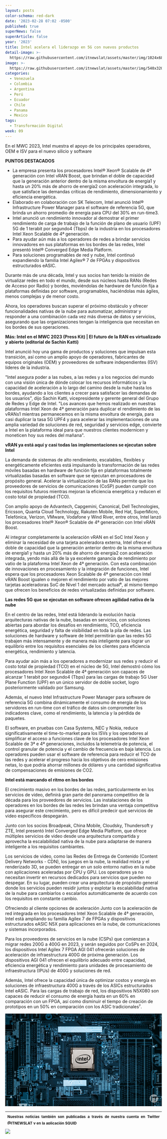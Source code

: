 ```yaml
---
layout: posts
color-schema: red-dark
date: '2023-02-28 07:02 -0500'
published: true
superNews: false
superArticle: false
year: '2023'
title: Intel acelera el liderazgo en 5G con nuevos productos
detail-image: >-
  https://raw.githubusercontent.com/itnewslat/assets/master/img/1024x680/intel-tarjeta-g.jpg
image: >-
  https://raw.githubusercontent.com/itnewslat/assets/master/img/540x320/intel-tarjeta-p.jpg
categories:
  - Venezuela
  - Colombia
  - Argentina
  - Perú
  - Ecuador
  - Chile
  - Panama
  - Mexico
tags:
  - Transformación Digital
week: 09
---
```

En el MWC 2023, Intel muestra el apoyo de los principales operadores, OEM e ISV para el nuevo silicio y software

**PUNTOS DESTACADOS**

- La empresa presenta los procesadores Intel® Xeon® Scalable de 4ª generación con Intel vRAN Boost, que brindan el doble de capacidad que la generación anterior dentro de la misma envoltura de energía1 y hasta un 20% más de ahorro de energía2 con aceleración integrada, lo que satisface las demandas críticas de rendimiento, dimensionamiento y eficiencia energética.
- Elaborado en colaboración con SK Telecom, Intel anunció Intel® Infrastructure Power Manager para el software de referencia 5G, que brinda un ahorro promedio de energía para CPU del 30% en run-time3.
- Intel anunció un rendimiento innovador al demostrar el primer rendimiento de carga de trabajo de la función de plano de usuario (UPF) 5G de 1 terabit por segundo4 (Tbps) de la industria en los procesadores Intel Xeon Scalable de 4ª generación.
- Para ayudar aún más a los operadores de redes a brindar servicios innovadores en sus plataformas en los bordes de las redes, Intel presentó Intel® Converged Edge Media Platform.
- Para soluciones programables de red y nube, Intel continuó expandiendo la familia Intel Agilex® 7 de FPGAs y dispositivos estructurados eASIC.

Durante más de una década, Intel y sus socios han tenido la misión de virtualizar redes en todo el mundo, desde sus núcleos hasta RANs (Redes de Acceso por Radio) y bordes, moviéndolas de hardware de función fija a plataformas definidas por software, programables, haciéndolas más ágiles, menos complejas y de menor costo.

Ahora, los operadores buscan superar el próximo obstáculo y ofrecer funcionalidades nativas de la nube para automatizar, administrar y responder a una combinación cada vez más diversa de datos y servicios, asegurando que las organizaciones tengan la inteligencia que necesitan en los bordes de sus operaciones.

**Más: Intel en el MWC 2023 (Press Kit) | El futuro de la RAN es virtualizado y abierto (editorial de Sachin Katti)**

Intel anunció hoy una gama de productos y soluciones que impulsan esta transición, así como un amplio apoyo de operadores, fabricantes de equipos originales (OEM) y proveedores de software independientes (ISV) líderes de la industria.

"Intel asegura poder a las nubes, a las redes y a los negocios del mundo con una visión única de dónde colocar los recursos informáticos y la capacidad de aceleración a lo largo del camino desde la nube hasta los bordes, ayudando a los clientes a crecer para satisfacer las demandas de los usuarios", dijo Sachin Katti, vicepresidente y gerente general del Grupo de Redes y Edge de Intel. "Los avances que hemos realizado en nuestras plataformas Intel Xeon de 4ª generación para duplicar el rendimiento de las vRANs1 mientras permanecemos en la misma envoltura de energía, para casi duplicar la tasa 5G UPF4 y para acelerar las implementaciones de una amplia variedad de soluciones de red, seguridad y servicios edge, convierte a Intel en la plataforma ideal para que nuestros clientes modernicen y moneticen hoy sus redes del mañana".

**vRAN ya está aquí y casi todas las implementaciones se ejecutan sobre Intel**

La demanda de sistemas de alto rendimiento, escalables, flexibles y energéticamente eficientes está impulsando la transformación de las redes móviles basadas en hardware de función fija en plataformas totalmente virtualizadas basadas en software que se ejecutan en procesadores de propósito general. Acelerar la virtualización de las RANs permite que los proveedores de servicios de comunicaciones (CoSP) puedan cumplir con los requisitos futuros mientras mejoran la eficiencia energética y reducen el costo total de propiedad (TCO).

Con amplio apoyo de Advantech, Capgemini, Canonical, Dell Technologies, Ericsson, Quanta Cloud Technology, Rakuten Mobile, Red Hat, SuperMicro, Telefónica, Verizon, VMware, Vodafone y Wind River, entre otros, Intel lanzó los procesadores Intel® Xeon® Scalable de 4ª generación con Intel vRAN Boost.

Al integrar completamente la aceleración vRAN en el SoC Intel Xeon y eliminar la necesidad de una tarjeta aceleradora externa, Intel ofrece el doble de capacidad que la generación anterior dentro de la misma envoltura de energía1 y hasta un 20% más de ahorro de energía2 con aceleración integrada, yendo más allá de la ya excelente ganancia de rendimiento por vatio de la plataforma Intel Xeon de 4ª generación. Con esta combinación de innovaciones en procesamiento y la integración de funciones, Intel espera que los procesadores Xeon Scalable de 4ª generación con Intel vRAN Boost igualen o mejoren el rendimiento por vatio de las mejores tarjetas aceleradoras SoC de Nivel 1 del mercado actual⁶, al mismo tiempo que ofrecen los beneficios de redes virtualizadas definidas por software. 

**Las redes 5G que se ejecutan en software ofrecen agilidad nativa de la nube**

En el centro de las redes, Intel está liderando la evolución hacia arquitecturas nativas de la nube, basadas en servicios, con soluciones abiertas para abordar los desafíos en rendimiento, TCO, eficiencia energética, seguridad y falta de visibilidad en toda la pila de redes. Las soluciones de hardware y software de Intel permitirán que las redes 5G trabajen más intensamente y de manera más inteligente para lograr un equilibrio entre los requisitos esenciales de los clientes para eficiencia energética, rendimiento y latencia.

Para ayudar aún más a los operadores a modernizar sus redes y reducir el costo total de propiedad (TCO) en el núcleo de 5G, Intel demostró cómo los procesadores Intel Xeon Scalable de 4ª generación son capaces de alcanzar 1 terabit por segundo4 (Tbps) para las cargas de trabajo 5G User Plane Function (UPF) en un único servidor de doble socket, logro posteriormente validado por Samsung.

Además, el nuevo Intel Infrastructure Power Manager para software de referencia 5G  combina dinámicamente el consumo de energía de los servidores en run-time con el tráfico de datos sin comprometer los indicadores clave, como el rendimiento, la latencia y la pérdida de paquetes.

El software, en pruebas con Casa Systems, NEC y Nokia, reduce significativamente el time-to-market para los ISVs y los operadores al simplificar el acceso a funciones clave de los procesadores Intel Xeon Scalable de 3ª e 4ª generaciones, incluidos la telemetría de potencia, el control granular de potencia y el cambio de frecuencia en baja latencia. Los operadores pueden usar el software de referencia para reducir el TCO de las redes y acelerar el progreso hacia los objetivos de cero emisiones netas, lo que podría ahorrar millones de dólares y una cantidad significativa de compensaciones de emisiones de CO2.

**Intel está marcando el ritmo en los bordes**

El crecimiento masivo en los bordes de las redes, particularmente en los servicios de video, definirá gran parte del panorama competitivo de la década para los proveedores de servicios. Las instalaciones de los operadores en los bordes de las redes les brindan una ventaja competitiva para asegurar este crecimiento, pero es difícil predecir qué servicios de video específicos despegarán.

Junto con los socios Broadpeak, China Mobile, Cloudsky, Thundersoft y ZTE, Intel presentó Intel Converged Edge Media Platform, que ofrece múltiples servicios de video desde una arquitectura compartida y aprovecha la escalabilidad nativa de la nube para adaptarse de manera inteligente a los requisitos cambiantes.

Los servicios de video, como las Redes de Entrega de Contenido (Content Delivery Networks - CDN), los juegos en la nube, la realidad mixta y el renderizado 3D, se pueden entregar en un solo entorno nativo en la nube con aplicaciones aceleradas por CPU y GPU. Los operadores ya no necesitan invertir en recursos dedicados para servicios que pueden no despegar. En su lugar, pueden crear una arquitectura de propósito general donde los servicios pueden residir juntos y explotar la escalabilidad nativa de la nube para cambiarlos o escalarlos automáticamente de acuerdo con los requisitos en constante cambio.

Ofreciendo al cliente opciones de aceleración
Junto con la aceleración de red integrada en los procesadores Intel Xeon Scalable de 4ª generación, Intel está ampliando su familia Agilex 7 de FPGAs y dispositivos estructurados eASIC N5X  para aplicaciones en la nube, de comunicaciones y sistemas incorporados.  

Para los proveedores de servicios en la nube (CSPs) que comienzan a migrar redes 200G a 400G en 2023, y serán seguidos por CoSPs en 2024, los dispositivos Intel Agilex 7 FPGA AGI 041 ofrecerán soluciones de aceleración de infraestructura 400G de próxima generación. Los dispositivos AGI 041 ofrecen el equilibrio adecuado entre capacidad, eficiencia energética y rendimiento para unidades de procesamiento de infraestructura (IPUs) de 400G y soluciones de red.

Además, Intel ofrece la capacidad única de optimizar costos y energía en soluciones de infraestructura 400G a través de los ASICs estructurados Intel eASIC. Para las cargas de trabajo de red, los dispositivos N5X080 son capaces de reducir el consumo de energía hasta en un 60% en comparación con un FPGA, así como disminuir el tiempo de creación de prototipos en un 50% en comparación con los ASIC tradicionales⁷.

![](https://raw.githubusercontent.com/itnewslat/assets/master/img/540x320/intel-tarjeta-p.jpg)

<table style="height: 42px;" width="569">
<tbody>
<tr>
<td style="text-align: justify;"><sub><strong>Nuestras noticias también son publicadas a través de nuestra cuenta en Twitter <a href="https://twitter.com/itnewslat?lang=es">@ITNEWSLAT</a> y en la aplicación <a href="https://squidapp.co/en/">SQUID</a></strong></sub></td>
</tr>
</tbody>
</table>

<img src="https://tracker.metricool.com/c3po.jpg?hash=56f88a41e39ab42c063cc51676587a04"/>